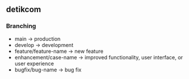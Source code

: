 ## detikcom

### Branching
- main -> production
- develop -> development
- feature/feature-name -> new feature
- enhancement/case-name -> improved functionality, user interface, or user experience
- bugfix/bug-name -> bug fix